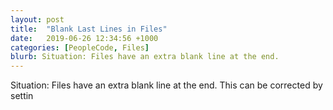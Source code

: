 ```yaml
---
layout: post
title:  "Blank Last Lines in Files"
date:   2019-06-26 12:34:56 +1000
categories: [PeopleCode, Files]
blurb: Situation: Files have an extra blank line at the end.
---
```


Situation: Files have an extra blank line at the end.
This can be corrected by settin
<!--stackedit_data:
eyJoaXN0b3J5IjpbMTUyMTE3Njc1Ml19
-->
